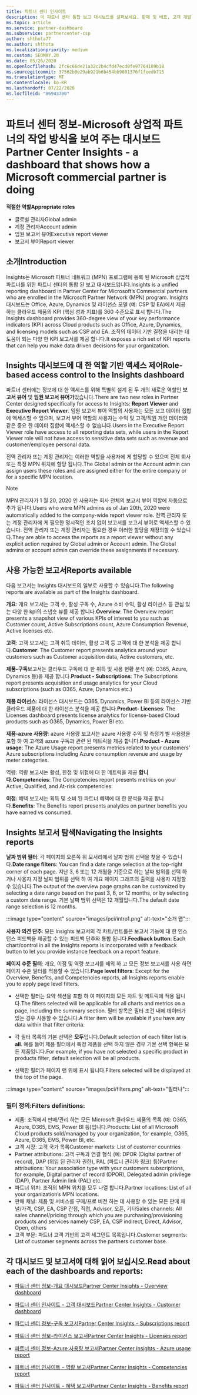 ```yaml
---
title: 파트너 센터 인사이트
description: 이 파트너 센터 통합 보고 대시보드를 살펴보세요. 판매 및 배포, 고객 개발 등에 대 한 Kpi에서 수행 하는 방법을 확인 하세요.
ms.topic: article
ms.service: partner-dashboard
ms.subservice: partnercenter-csp
author: shthota77
ms.author: shthota
ms.localizationpriority: medium
ms.custom: SEOMAY.20
ms.date: 05/26/2020
ms.openlocfilehash: 2fc6c66de21a32c2b4cfd47ecd0fe97764109b18
ms.sourcegitcommit: 37562b0e29ab921b6b454bb9801376f1feedb715
ms.translationtype: MT
ms.contentlocale: ko-KR
ms.lasthandoff: 07/22/2020
ms.locfileid: "86943700"
---
```

# <a name="partner-center-insights---a-dashboard-that-shows-how-a-microsoft-commercial-partner-is-doing"></a><span data-ttu-id="a45d8-104">파트너 센터 정보-Microsoft 상업적 파트너의 작업 방식을 보여 주는 대시보드</span><span class="sxs-lookup"><span data-stu-id="a45d8-104">Partner Center Insights - a dashboard that shows how a Microsoft commercial partner is doing</span></span>

<span data-ttu-id="a45d8-105">**적절한 역할**</span><span class="sxs-lookup"><span data-stu-id="a45d8-105">**Appropriate roles**</span></span>
- <span data-ttu-id="a45d8-106">글로벌 관리자</span><span class="sxs-lookup"><span data-stu-id="a45d8-106">Global admin</span></span>
- <span data-ttu-id="a45d8-107">계정 관리자</span><span class="sxs-lookup"><span data-stu-id="a45d8-107">Account admin</span></span>
- <span data-ttu-id="a45d8-108">임원 보고서 뷰어</span><span class="sxs-lookup"><span data-stu-id="a45d8-108">Executive report viewer</span></span>
- <span data-ttu-id="a45d8-109">보고서 뷰어</span><span class="sxs-lookup"><span data-stu-id="a45d8-109">Report viewer</span></span>

## <a name="introduction"></a><span data-ttu-id="a45d8-110">소개</span><span class="sxs-lookup"><span data-stu-id="a45d8-110">Introduction</span></span>

<span data-ttu-id="a45d8-111">Insights는 Microsoft 파트너 네트워크 (MPN) 프로그램에 등록 된 Microsoft 상업적 파트너를 위한 파트너 센터의 통합 된 보고 대시보드입니다.</span><span class="sxs-lookup"><span data-stu-id="a45d8-111">Insights is a unified reporting dashboard in Partner Center for Microsoft’s Commercial partners who are enrolled in the Microsoft Partner Network (MPN) program.</span></span> <span data-ttu-id="a45d8-112">Insights 대시보드는 Office, Azure, Dynamics 및 라이선스 모델 (예: CSP 및 EA)에서 제공 하는 클라우드 제품의 KPI (핵심 성과 지표)를 360 수준으로 표시 합니다.</span><span class="sxs-lookup"><span data-stu-id="a45d8-112">The Insights dashboard provides 360-degree view of your key performance indicators (KPI) across Cloud products such as Office, Azure, Dynamics, and licensing models such as CSP and EA.</span></span> <span data-ttu-id="a45d8-113">조직의 데이터 기반 결정을 내리는 데 도움이 되는 다양 한 KPI 보고서를 제공 합니다.</span><span class="sxs-lookup"><span data-stu-id="a45d8-113">It exposes a rich set of KPI reports that can help you make data driven decisions for your organization.</span></span> 

## <a name="role-based-access-control-to-the-insights-dashboard"></a><span data-ttu-id="a45d8-114">Insights 대시보드에 대 한 역할 기반 액세스 제어</span><span class="sxs-lookup"><span data-stu-id="a45d8-114">Role-based access control to the Insights dashboard</span></span>

<span data-ttu-id="a45d8-115">파트너 센터에는 정보에 대 한 액세스를 위해 특별히 설계 된 두 개의 새로운 역할인 **보고서 뷰어** 및 **임원 보고서 뷰어가**있습니다.</span><span class="sxs-lookup"><span data-stu-id="a45d8-115">There are two new roles in Partner Center designed specifically for access to Insights: **Report Viewer** and **Executive Report Viewer**.</span></span> <span data-ttu-id="a45d8-116">임원 보고서 뷰어 역할의 사용자는 모든 보고 데이터 집합에 액세스할 수 있으며, 보고서 뷰어 역할의 사용자는 수익 및 고객/직원 개인 데이터와 같은 중요 한 데이터 집합에 액세스할 수 없습니다.</span><span class="sxs-lookup"><span data-stu-id="a45d8-116">Users in the Executive Report Viewer role have access to all reporting data sets, while users in the Report Viewer role will not have access to sensitive data sets such as revenue and customer/employee personal data.</span></span> 

<span data-ttu-id="a45d8-117">전역 관리자 또는 계정 관리자는 이러한 역할을 사용자에 게 할당할 수 있으며 전체 회사 또는 특정 MPN 위치에 할당 됩니다.</span><span class="sxs-lookup"><span data-stu-id="a45d8-117">The Global admin or the Account admin can assign users these roles and are assigned either for the entire company or for a specific MPN location.</span></span>  

>[!Note] 
><span data-ttu-id="a45d8-118">MPN 관리자가 1 월 20, 2020 인 사용자는 회사 전체의 보고서 뷰어 역할에 자동으로 추가 됩니다.</span><span class="sxs-lookup"><span data-stu-id="a45d8-118">Users who were MPN admins as of Jan 20th, 2020 were automatically added to the company-wide report viewer role.</span></span> <span data-ttu-id="a45d8-119">전역 관리자 또는 계정 관리자에 게 필요한 명시적인 조치 없이 보고서를 보고서 뷰어로 액세스할 수 있습니다. 전역 관리자 또는 계정 관리자는 필요한 경우 이러한 할당을 재정의할 수 있습니다.</span><span class="sxs-lookup"><span data-stu-id="a45d8-119">They are able to access the reports as a report viewer without any explicit action required by Global admin or Account admin. The Global admins or account admin can override these assignments if necessary.</span></span> 

## <a name="reports-available"></a><span data-ttu-id="a45d8-120">사용 가능한 보고서</span><span class="sxs-lookup"><span data-stu-id="a45d8-120">Reports available</span></span>

<span data-ttu-id="a45d8-121">다음 보고서는 Insights 대시보드의 일부로 사용할 수 있습니다.</span><span class="sxs-lookup"><span data-stu-id="a45d8-121">The following reports are available as part of the Insights dashboard.</span></span>

<span data-ttu-id="a45d8-122">**개요**: 개요 보고서는 고객 수, 활성 구독 수, Azure 소비 수익, 활성 라이선스 등 관심 있는 다양 한 kpi의 스냅숏 뷰를 제공 합니다.</span><span class="sxs-lookup"><span data-stu-id="a45d8-122">**Overview**: The Overview report presents a snapshot view of various KPIs of interest to you such as Customer count, Active Subscriptions count, Azure Consumption Revenue, Active licenses etc.</span></span>

<span data-ttu-id="a45d8-123">**고객**: 고객 보고서는 고객 취득 데이터, 활성 고객 등 고객에 대 한 분석을 제공 합니다.</span><span class="sxs-lookup"><span data-stu-id="a45d8-123">**Customer**: The Customer report presents analytics around your customers such as Customer acquisition data, Active customers, etc.</span></span>

<span data-ttu-id="a45d8-124">**제품-구독**보고서는 클라우드 구독에 대 한 취득 및 사용 현황 분석 (예: O365, Azure, Dynamics 등)을 제공 합니다.</span><span class="sxs-lookup"><span data-stu-id="a45d8-124">**Product - Subscriptions**: The Subscriptions report presents acquisition and usage analytics for your Cloud subscriptions (such as O365, Azure, Dynamics etc.)</span></span>

<span data-ttu-id="a45d8-125">**제품 라이선스**: 라이선스 대시보드는 O365, Dynamics, Power BI 등의 라이선스 기반 클라우드 제품에 대 한 라이선스 분석을 제공 합니다.</span><span class="sxs-lookup"><span data-stu-id="a45d8-125">**Product- Licenses**: The Licenses dashboard presents license analytics for license-based Cloud products such as O365, Dynamics, Power BI etc.</span></span>

<span data-ttu-id="a45d8-126">**제품-azure 사용량**: azure 사용량 보고서는 azure 사용량 수익 및 측정기 별 사용량을 포함 하 여 고객의 azure 구독과 관련 된 메트릭을 제공 합니다.</span><span class="sxs-lookup"><span data-stu-id="a45d8-126">**Product - Azure usage**: The Azure Usage report presents metrics related to your customers’ Azure subscriptions including Azure consumption revenue and usage by meter categories.</span></span>

<span data-ttu-id="a45d8-127">역량: 역량 보고서는 활성, 한정 및 위험에 대 한 메트릭을 제공 **합니다.**</span><span class="sxs-lookup"><span data-stu-id="a45d8-127">**Competencies**: The Competencies report presents metrics on your Active, Qualified, and At-risk competencies.</span></span>

<span data-ttu-id="a45d8-128">**이점**: 혜택 보고서는 획득 및 소비 된 파트너 혜택에 대 한 분석을 제공 합니다.</span><span class="sxs-lookup"><span data-stu-id="a45d8-128">**Benefits**: The Benefits report presents analytics on partner benefits you have earned vs consumed.</span></span>

## <a name="navigating-the-insights-reports"></a><span data-ttu-id="a45d8-129">Insights 보고서 탐색</span><span class="sxs-lookup"><span data-stu-id="a45d8-129">Navigating the Insights reports</span></span>

<span data-ttu-id="a45d8-130">**날짜 범위 필터**: 각 페이지의 오른쪽 위 모서리에서 날짜 범위 선택을 찾을 수 있습니다.</span><span class="sxs-lookup"><span data-stu-id="a45d8-130">**Date range filters**: You can find a date range selection at the top-right corner of each page.</span></span> <span data-ttu-id="a45d8-131">지난 3, 6 또는 12 개월을 기준으로 하는 날짜 범위를 선택 하거나 사용자 지정 날짜 범위를 선택 하 여 개요 페이지 그래프의 출력을 사용자 지정할 수 있습니다.</span><span class="sxs-lookup"><span data-stu-id="a45d8-131">The output of the overview page graphs can be customized by selecting a date range based on the past 3, 6, or 12 months, or by selecting a custom date range.</span></span> <span data-ttu-id="a45d8-132">기본 날짜 범위 선택은 12 개월입니다.</span><span class="sxs-lookup"><span data-stu-id="a45d8-132">The default date range selection is 12 months.</span></span> 

:::image type="content" source="images/pci/intro1.png" alt-text="소개 맵":::

<span data-ttu-id="a45d8-134">**사용자 의견 단추**: 모든 Insights 보고서의 각 차트/컨트롤은 보고서 기능에 대 한 인스턴스 피드백을 제공할 수 있는 피드백 단추와 통합 됩니다.</span><span class="sxs-lookup"><span data-stu-id="a45d8-134">**Feedback button**: Each chart/control in all the Insights reports is incorporated with a feedback button to let you provide instance feedback on a report feature.</span></span> 

 
<span data-ttu-id="a45d8-135">**페이지 수준 필터**: 개요, 이점 및 역량 보고서를 제외 하 고 모든 정보 보고서를 사용 하면 페이지 수준 필터를 적용할 수 있습니다.</span><span class="sxs-lookup"><span data-stu-id="a45d8-135">**Page level filters**: Except for the Overview, Benefits, and Competencies reports, all Insights reports enable you to apply page level filters.</span></span> 

- <span data-ttu-id="a45d8-136">선택한 필터는 요약 섹션을 포함 하 여 페이지의 모든 차트 및 메트릭에 적용 됩니다.</span><span class="sxs-lookup"><span data-stu-id="a45d8-136">The filters selected will be applicable for all charts and metrics on a page, including the summary section.</span></span> <span data-ttu-id="a45d8-137">필터 항목은 필터 조건 내에 데이터가 있는 경우 사용할 수 있습니다.</span><span class="sxs-lookup"><span data-stu-id="a45d8-137">A filter item will be available if you have any data within that filter criteria.</span></span> 

- <span data-ttu-id="a45d8-138">각 필터 목록의 기본 선택은 **모두**입니다.</span><span class="sxs-lookup"><span data-stu-id="a45d8-138">Default selection of each filter list is **all**.</span></span> <span data-ttu-id="a45d8-139">예를 들어 제품 필터에서 특정 제품을 선택 하지 않은 경우 기본 선택 항목은 모든 제품입니다.</span><span class="sxs-lookup"><span data-stu-id="a45d8-139">For example, if you have not selected a specific product in products filter, default selection will be all products.</span></span>

- <span data-ttu-id="a45d8-140">선택한 필터가 페이지 맨 위에 표시 됩니다.</span><span class="sxs-lookup"><span data-stu-id="a45d8-140">Filters selected will be displayed at the top of the page.</span></span> 

:::image type="content" source="images/pci/filters.png" alt-text="필터나":::

### <a name="filters-definitions"></a><span data-ttu-id="a45d8-142">필터 정의:</span><span class="sxs-lookup"><span data-stu-id="a45d8-142">Filters definitions:</span></span>

- <span data-ttu-id="a45d8-143">제품: 조직에서 판매/관리 하는 모든 Microsoft 클라우드 제품의 목록 (예: O365, Azure, D365, EMS, Power BI 등)입니다.</span><span class="sxs-lookup"><span data-stu-id="a45d8-143">Products: List of all Microsoft Cloud products sold/managed by your organization, for example,  O365, Azure, D365, EMS, Power BI, etc.</span></span>
- <span data-ttu-id="a45d8-144">고객 시장: 고객 국가 목록</span><span class="sxs-lookup"><span data-stu-id="a45d8-144">Customer markets: List of customer countries</span></span>
- <span data-ttu-id="a45d8-145">Partner attributions: 고객 구독과 연결 형식 (예: DPOR (Digital partner of record), DAP (위임 된 관리자 권한), PAL (파트너 관리자 링크) 등)</span><span class="sxs-lookup"><span data-stu-id="a45d8-145">Partner attributions: Your association type with your customers subscriptions, for example,  Digital partner of record (DPOR), Delegated admin privilege (DAP), Partner Admin link (PAL) etc.</span></span> 
- <span data-ttu-id="a45d8-146">파트너 위치: 조직의 MPN 위치를 모두 나열 합니다.</span><span class="sxs-lookup"><span data-stu-id="a45d8-146">Partner locations: List of all your organization’s MPN locations.</span></span>
- <span data-ttu-id="a45d8-147">판매 채널: 제품 및 서비스를 구매/프로 비전 하는 데 사용할 수 있는 모든 판매 채널/가격, CSP, EA, CSP 간접, 직접, Advisor, 오픈, 기타</span><span class="sxs-lookup"><span data-stu-id="a45d8-147">Sales channels: All sales channel/pricing through which you are purchasing/provisioning products and services namely CSP, EA, CSP indirect, Direct, Advisor, Open, others</span></span>
- <span data-ttu-id="a45d8-148">고객 부문: 파트너 고객 기반의 고객 세그먼트 목록입니다.</span><span class="sxs-lookup"><span data-stu-id="a45d8-148">Customer segments: List of customer segments across the partners customer base.</span></span>

## <a name="read-about-each-of-the-dashboards-and-reports"></a><span data-ttu-id="a45d8-149">각 대시보드 및 보고서에 대해 읽어 보십시오.</span><span class="sxs-lookup"><span data-stu-id="a45d8-149">Read about each of the dashboards and reports:</span></span>

- [<span data-ttu-id="a45d8-150">파트너 센터 정보-개요 대시보드</span><span class="sxs-lookup"><span data-stu-id="a45d8-150">Partner Center Insights - Overview dashboard</span></span>](pci-overview-report.md)

- [<span data-ttu-id="a45d8-151">파트너 센터 인사이트 - 고객 대시보드</span><span class="sxs-lookup"><span data-stu-id="a45d8-151">Partner Center Insights - Customer dashboard</span></span>](pci-customer-report.md)

- [<span data-ttu-id="a45d8-152">파트너 센터 정보-구독 보고서</span><span class="sxs-lookup"><span data-stu-id="a45d8-152">Partner Center Insights - Subscriptions report</span></span>](pci-product-subscriptions-report.md)

- [<span data-ttu-id="a45d8-153">파트너 센터 정보-라이선스 보고서</span><span class="sxs-lookup"><span data-stu-id="a45d8-153">Partner Center Insights - Licenses report</span></span>](pci-product-licenses-report.md)

- [<span data-ttu-id="a45d8-154">파트너 센터 정보-Azure 사용량 보고서</span><span class="sxs-lookup"><span data-stu-id="a45d8-154">Partner Center Insights - Azure usage report</span></span>](pci-azure-usage-report.md)

- [<span data-ttu-id="a45d8-155">파트너 센터 인사이트 - 역량 보고서</span><span class="sxs-lookup"><span data-stu-id="a45d8-155">Partner Center Insights - Competencies report</span></span>](pci-competencies-report.md)

- [<span data-ttu-id="a45d8-156">파트너 센터 인사이트 - 혜택 보고서</span><span class="sxs-lookup"><span data-stu-id="a45d8-156">Partner Center Insights - Benefits report</span></span>](pci-benefits-report.md)
